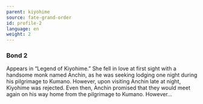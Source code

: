 ```yaml
---
parent: kiyohime
source: fate-grand-order
id: profile-2
language: en
weight: 2
---
```


### Bond 2

Appears in “Legend of Kiyohime.”
She fell in love at first sight with a handsome monk named Anchin, as he was seeking lodging one night during his pilgrimage to Kumano.
However, upon visiting Anchin late at night, Kiyohime was rejected.
Even then, Anchin promised that they would meet again on his way home from the pilgrimage to Kumano.
However…
